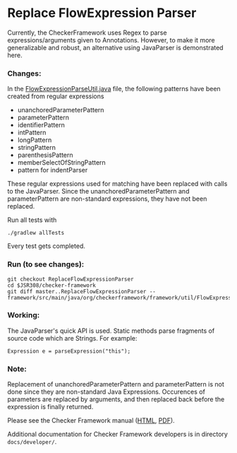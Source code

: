 # Replace FlowExpression Parser
Currently, the CheckerFramework uses Regex to parse expressions/arguments given to Annotations. However, to make it more generalizable and robust, an alternative using JavaParser is demonstrated here.

### Changes:
In the [FlowExpressionParseUtil.java](https://github.com/KankshaZ/checker-framework/blob/ReplaceFlowExpressionParser/framework/src/main/java/org/checkerframework/framework/util/FlowExpressionParseUtil.java) file, the following patterns have been created from regular expressions
- unanchoredParameterPattern
- parameterPattern
- identifierPattern
- intPattern
- longPattern
- stringPattern
- parenthesisPattern
- memberSelectOfStringPattern
- pattern for indentParser

These regular expressions used for matching have been replaced with calls to the JavaParser.
Since the unanchoredParameterPattern and parameterPattern are non-standard expressions, they have not been replaced.

Run all tests with

    ./gradlew allTests

Every test gets completed.

### Run (to see changes):

    git checkout ReplaceFlowExpressionParser
    cd $JSR308/checker-framework
    git diff master..ReplaceFlowExpressionParser -- framework/src/main/java/org/checkerframework/framework/util/FlowExpressionParseUtil.java


### Working:
The JavaParser's quick API is used. Static methods parse fragments of source code which are Strings. For example:

    Expression e = parseExpression("this");


### Note:
Replacement of unanchoredParameterPattern and parameterPattern is not done since they are non-standard Java Expressions. Occurences of parameters are replaced by arguments, and then replaced back before the expression is finally returned.


Please see the Checker Framework manual ([HTML](https://checkerframework.org/manual/), [PDF](https://checkerframework.org/manual/checker-framework-manual.pdf)).

Additional documentation for Checker Framework developers
is in directory `docs/developer/`.

